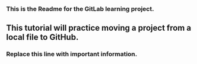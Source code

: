 ### This is the Readme for the GitLab learning project.

## This tutorial will practice moving a project from a local file to GitHub.

### Replace this line with important information.
